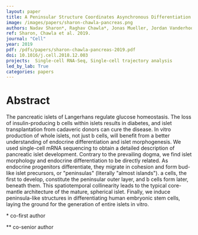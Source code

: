 ```yaml
---
layout: paper
title: A Peninsular Structure Coordinates Asynchronous Differentiation with Morphogenesis to Generate Pancreatic Islets
image: /images/papers/sharon-chawla-pancreas.png
authors: Nadav Sharon*, Raghav Chawla*, Jonas Mueller, Jordan Vanderhooft, Luke James Whitehorn, Benjamin Rosenthal, Mads Gurtler, Ralph R. Estanboulieh, Dmitry Shvartsman, David K. Gifford, Cole Trapnell**, Doug Melton**
ref: Sharon, Chawla et al. 2019.
journal: "Cell"
year: 2019
pdf: /pdfs/papers/sharon-chawla-pancreas-2019.pdf
doi: 10.1016/j.cell.2018.12.003
projects:  Single-cell RNA-Seq, Single-cell trajectory analysis
led_by_lab: True
categories: papers
---
```


# Abstract

The pancreatic islets of Langerhans regulate glucose homeostasis. The loss of insulin-producing b cells within islets results in diabetes, and islet transplantation from cadaveric donors can cure the disease. In vitro production of whole islets, not just b cells, will benefit from a better understanding of endocrine differentiation and islet morphogenesis. We used single-cell mRNA sequencing to obtain a detailed description of pancreatic islet development. Contrary to the prevailing dogma, we find islet morphology and endocrine differentiation to be directly related. As endocrine progenitors differentiate, they migrate in cohesion and form bud-like islet precursors, or "peninsulas" (literally "almost islands"). a cells, the first to develop, constitute the peninsular outer layer, and b cells form later, beneath them. This spatiotemporal collinearity leads to the typical core-mantle architecture of the mature, spherical islet. Finally, we induce peninsula-like structures in differentiating human embryonic stem cells, laying the ground for the generation of entire islets in vitro.

\* co-first author

\*\* co-senior author
